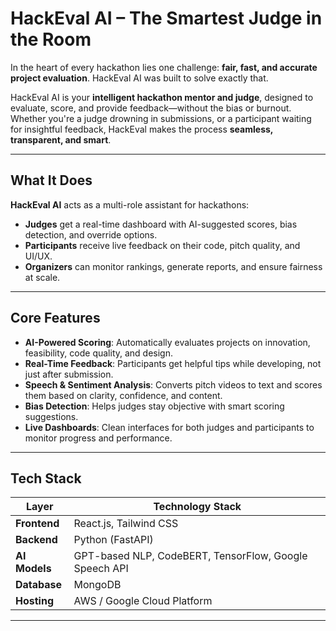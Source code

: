 # HackEval AI – The Smartest Judge in the Room 

In the heart of every hackathon lies one challenge: **fair, fast, and accurate project evaluation**. HackEval AI was built to solve exactly that.

HackEval AI is your **intelligent hackathon mentor and judge**, designed to evaluate, score, and provide feedback—without the bias or burnout. Whether you're a judge drowning in submissions, or a participant waiting for insightful feedback, HackEval makes the process **seamless, transparent, and smart**.

---

##  What It Does

**HackEval AI** acts as a multi-role assistant for hackathons:

- **Judges** get a real-time dashboard with AI-suggested scores, bias detection, and override options.  
- **Participants** receive live feedback on their code, pitch quality, and UI/UX.  
- **Organizers** can monitor rankings, generate reports, and ensure fairness at scale.

---

##  Core Features

- **AI-Powered Scoring**: Automatically evaluates projects on innovation, feasibility, code quality, and design.
- **Real-Time Feedback**: Participants get helpful tips while developing, not just after submission.
- **Speech & Sentiment Analysis**: Converts pitch videos to text and scores them based on clarity, confidence, and content.
- **Bias Detection**: Helps judges stay objective with smart scoring suggestions.
- **Live Dashboards**: Clean interfaces for both judges and participants to monitor progress and performance.

---

##  Tech Stack

| Layer        | Technology Stack                      |
|--------------|----------------------------------------|
| **Frontend** | React.js, Tailwind CSS                 |
| **Backend**  | Python (FastAPI)                       |
| **AI Models**| GPT-based NLP, CodeBERT, TensorFlow, Google Speech API |
| **Database** | MongoDB                                |
| **Hosting**  | AWS / Google Cloud Platform            |

---


